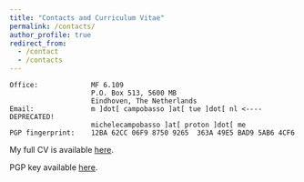 ```yaml
---
title: "Contacts and Curriculum Vitae"
permalink: /contacts/
author_profile: true
redirect_from:
  - /contact
  - /contacts
---
```


    Office:             MF 6.109 
                        P.O. Box 513, 5600 MB
                        Eindhoven, The Netherlands
    Email:              m ]dot[ campobasso ]at[ tue ]dot[ nl <---- DEPRECATED!
                        michelecampobasso ]at[ proton ]dot[ me
    PGP fingerprint:    12BA 62CC 06F9 8750 9265  363A 49E5 BAD9 5AB6 4CF6


My full CV is available [here](/files/Michele_Campobasso_CV.pdf).

PGP key available [here](/files/pgp.txt).
